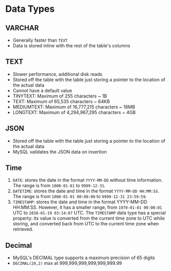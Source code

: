 # Data Types

## VARCHAR

* Generally faster than `TEXT`
* Data is stored inline with the rest of the table's columns

## TEXT

* Slower performance, additional disk reads
* Stored off the table with the table just storing a pointer to the location of the actual data
* Cannot have a default value
* TINYTEXT: Maximum of 255 characters ~ 1B
* TEXT: Maximum of 65,535 characters ~ 64KB
* MEDIUMTEXT: Maximum of 16,777,215 characters ~ 16MB
* LONGTEXT: Maximum of 4,294,967,295 characters ~ 4GB

## JSON

* Stored off the table with the table just storing a pointer to the location of the actual data
* MySQL validates the JSON data on insertion


## Time

1. `DATE`: stores the date in the format `YYYY-MM-DD` without time information. The range is from `1000-01-01` to `9999-12-31`.
2. `DATETIME`: stores the date and time in the format `YYYY-MM-DD HH:MM:SS`. The range is from `1000-01-01 00:00:00` to `9999-12-31 23:59:59`.
3. `TIMESTAMP`: stores the date and time in the format YYYY-MM-DD HH:MM:SS. However, it has a smaller range, from `1970-01-01 00:00:01` UTC to `2038-01-19 03:14:07` UTC.
The `TIMESTAMP` data type has a special property: its value is converted from the current time zone to UTC while storing, and converted back from UTC to the current time zone when retrieved.

## Decimal

* MySQL's DECIMAL type supports a maximum precision of 65 digits
* `DECIMAL(20,2)` max at 999,999,999,999,999,999.99
